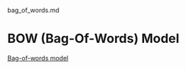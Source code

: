 bag_of_words.md

# BOW (Bag-Of-Words) Model

[Bag-of-words model](#https://en.wikipedia.org/wiki/Bag-of-words_model)

